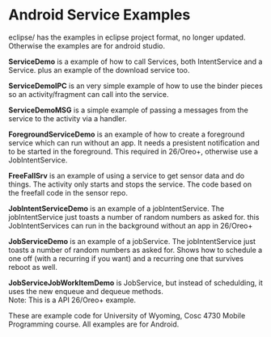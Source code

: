 Android Service Examples
===========
eclipse/ has the examples in eclipse project format, no longer updated.  Otherwise the examples are for android studio.

<b>ServiceDemo</b> is a example of how to call Services, both IntentService and a Service.  plus an example of the download service too.

<b>ServiceDemoIPC</b> is an very simple example of how to use the binder pieces so an activity/fragment can call into the service.

<b>ServiceDemoMSG</b> is a simple example of passing a messages from the service to the activity via a handler.

<b>ForegroundServiceDemo</b> is an example of how to create a foreground service which can run without an app.  It needs a presistent notification
and to be started in the foreground.  This required in 26/Oreo+, otherwise use a JobIntentService.

<b>FreeFallSrv</b> is an example of using a service to get sensor data and do things.  The activity only starts and stops the service.
The code based on the freefall code in the sensor repo.

<b>JobIntentServiceDemo</b> is an example of a jobIntentService.  The jobIntentService just toasts a number of random numbers as asked for.
  this JobIntentServices can run in the background without an app in 26/Oreo+

<b>JobServiceDemo</b> is an example of a jobService.  The jobIntentService just toasts a number of random numbers as asked for.
Shows how to schedule a one off (with a recurring if you want) and a recurring one that survives reboot as well.

<b>JobServiceJobWorkItemDemo</b> is JobService, but instead of schedulding, it uses the new enqueue and dequeue methods.  
Note: This is a API 26/Oreo+ example.

These are example code for University of Wyoming, Cosc 4730 Mobile Programming course.
All examples are for Android.
